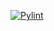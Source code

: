 [![Pylint](https://github.com/vorsichtdiekurve/py-calc/actions/workflows/pylint.yml/badge.svg?branch=master)](https://github.com/vorsichtdiekurve/py-calc/actions/workflows/pylint.yml)

